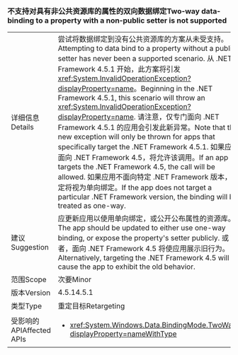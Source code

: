### <a name="two-way-data-binding-to-a-property-with-a-non-public-setter-is-not-supported"></a><span data-ttu-id="937d4-101">不支持对具有非公共资源库的属性的双向数据绑定</span><span class="sxs-lookup"><span data-stu-id="937d4-101">Two-way data-binding to a property with a non-public setter is not supported</span></span>

|   |   |
|---|---|
|<span data-ttu-id="937d4-102">详细信息</span><span class="sxs-lookup"><span data-stu-id="937d4-102">Details</span></span>|<span data-ttu-id="937d4-103">尝试将数据绑定到没有公共资源库的方案从未受支持。</span><span class="sxs-lookup"><span data-stu-id="937d4-103">Attempting to data bind to a property without a public setter has never been a supported scenario.</span></span> <span data-ttu-id="937d4-104">从 .NET Framework 4.5.1 开始，此方案将引发 <xref:System.InvalidOperationException?displayProperty=name>。</span><span class="sxs-lookup"><span data-stu-id="937d4-104">Beginning in the .NET Framework 4.5.1, this scenario will throw an <xref:System.InvalidOperationException?displayProperty=name>.</span></span> <span data-ttu-id="937d4-105">请注意，仅专门面向 .NET Framework 4.5.1 的应用会引发此新异常。</span><span class="sxs-lookup"><span data-stu-id="937d4-105">Note that this new exception will only be thrown for apps that specifically target the .NET Framework 4.5.1.</span></span> <span data-ttu-id="937d4-106">如果应用面向 .NET Framework 4.5，将允许该调用。</span><span class="sxs-lookup"><span data-stu-id="937d4-106">If an app targets the .NET Framework 4.5, the call will be allowed.</span></span> <span data-ttu-id="937d4-107">如果应用不面向特定 .NET Framework 版本，绑定将视为单向绑定。</span><span class="sxs-lookup"><span data-stu-id="937d4-107">If the app does not target a particular .NET Framework version, the binding will be treated as one-way.</span></span>|
|<span data-ttu-id="937d4-108">建议</span><span class="sxs-lookup"><span data-stu-id="937d4-108">Suggestion</span></span>|<span data-ttu-id="937d4-109">应更新应用以使用单向绑定，或公开公布属性的资源库。</span><span class="sxs-lookup"><span data-stu-id="937d4-109">The app should be updated to either use one-way binding, or expose the property's setter publicly.</span></span> <span data-ttu-id="937d4-110">或者，面向 .NET Framework 4.5 将使应用展示旧行为。</span><span class="sxs-lookup"><span data-stu-id="937d4-110">Alternatively, targeting the .NET Framework 4.5 will cause the app to exhibit the old behavior.</span></span>|
|<span data-ttu-id="937d4-111">范围</span><span class="sxs-lookup"><span data-stu-id="937d4-111">Scope</span></span>|<span data-ttu-id="937d4-112">次要</span><span class="sxs-lookup"><span data-stu-id="937d4-112">Minor</span></span>|
|<span data-ttu-id="937d4-113">版本</span><span class="sxs-lookup"><span data-stu-id="937d4-113">Version</span></span>|<span data-ttu-id="937d4-114">4.5.1</span><span class="sxs-lookup"><span data-stu-id="937d4-114">4.5.1</span></span>|
|<span data-ttu-id="937d4-115">类型</span><span class="sxs-lookup"><span data-stu-id="937d4-115">Type</span></span>|<span data-ttu-id="937d4-116">重定目标</span><span class="sxs-lookup"><span data-stu-id="937d4-116">Retargeting</span></span>|
|<span data-ttu-id="937d4-117">受影响的 API</span><span class="sxs-lookup"><span data-stu-id="937d4-117">Affected APIs</span></span>|<ul><li><xref:System.Windows.Data.BindingMode.TwoWay?displayProperty=nameWithType></li></ul>|

